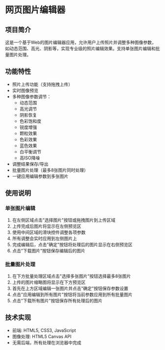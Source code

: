 # 网页图片编辑器

## 项目简介
这是一个基于Web的图片编辑器应用，允许用户上传照片并调整多种图像参数，如动态范围、高光、阴影等，实现专业级的照片编辑效果。支持单张图片编辑和批量图片处理。

## 功能特性
- 照片上传功能（支持拖拽上传）
- 实时图像预览
- 多种图像参数调节：
  - 动态范围
  - 高光调节
  - 阴影恢复
  - 色彩饱和度
  - 锐度增强
  - 颗粒效果
  - 色彩效果
  - 蓝色效果
  - 白平衡调节
  - 高ISO降噪
- 调整结果保存/导出
- 批量图片处理（最多8张图片同时处理）
- 一键应用编辑参数到多张图片

## 使用说明

### 单张图片编辑
1. 在左侧区域点击"选择图片"按钮或拖拽图片到上传区域
2. 上传完成后图片将显示在左侧预览区
3. 使用中间区域的滑块控件调整各项参数
4. 所有调整会实时应用到左侧图片上
5. 完成编辑后，点击"确定"按钮将处理后的图片显示在右侧预览区
6. 点击"下载图片"按钮保存编辑后的图片

### 批量图片处理
1. 在下方批量处理区域点击"选择多张图片"按钮选择最多8张图片
2. 上传的图片缩略图将显示在下方预览区
3. 首先在上方区域编辑一张图片并点击"确定"按钮保存参数设置
4. 点击"应用编辑到所有图片"按钮将当前参数应用到所有批量图片
5. 点击"下载所有图片"按钮保存所有处理后的图片

## 技术实现
- 前端: HTML5, CSS3, JavaScript
- 图像处理: HTML5 Canvas API
- 无需后端，所有处理在浏览器中完成 